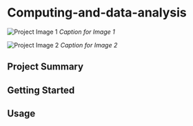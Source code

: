# Computing-and-data-analysis

![Project Image 1](images/image1.jpg)
*Caption for Image 1*

![Project Image 2](images/image2.jpg)
*Caption for Image 2*

## Project Summary


## Getting Started

## Usage



